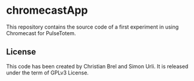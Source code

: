 # chromecastApp

This repository contains the source code of a first experiment in using Chromecast for PulseTotem.

## License

This code has been created by Christian Brel and Simon Urli. It is released under the term of GPLv3 License.
